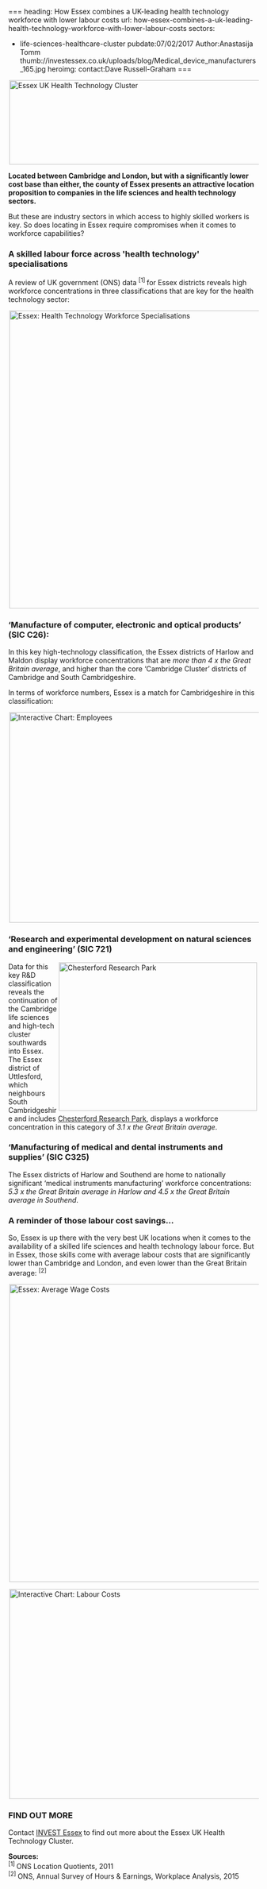 ===
heading: How Essex combines a UK-leading health technology workforce with lower labour costs
url: how-essex-combines-a-uk-leading-health-technology-workforce-with-lower-labour-costs
sectors:
  - life-sciences-healthcare-cluster 
pubdate:07/02/2017
Author:Anastasija Tomm
thumb://investessex.co.uk/uploads/blog/Medical_device_manufacturers_165.jpg
heroimg:
contact:Dave Russell-Graham
===
<p><img alt='Essex UK Health Technology Cluster' src='http://www.investessex.co.uk/uploads/about/imageedit_1_3094217944_600.png' style='width: 600px; height: 170px; margin-left: 2px; margin-right: 2px;'/></p><p><strong>Located between Cambridge and London, but with a significantly lower cost base than either, the county of Essex presents an attractive location proposition to companies in the life sciences and health technology sectors.</strong></p><p>But these are industry sectors in which access to highly skilled workers is key. So does locating in Essex require compromises when it comes to workforce capabilities?</p><h3>A skilled labour force across 'health technology' specialisations</h3><p>A review of UK government (ONS) data <sup>[1] </sup>for Essex districts reveals high workforce concentrations in three classifications that are key for the health technology sector:</p><p><img alt='Essex: Health Technology Workforce Specialisations' src='http://www.investessex.co.uk/uploads/about/HeT2_Workforce_Specialisatns.png' style='margin-left: 2px; margin-right: 2px; width: 600px;'/></p><h3>‘Manufacture of computer, electronic and optical products’ (SIC C26):</h3><p>In this key high-technology classification, the Essex districts of Harlow and Maldon display workforce concentrations that are <em>more than 4 x the Great Britain average</em>, and higher than the core ‘Cambridge Cluster’ districts of Cambridge and South Cambridgeshire.</p><p>In terms of workforce numbers, Essex is a match for Cambridgeshire in this classification:</p><p><img alt='Interactive Chart: Employees ' src='http://www.investessex.co.uk/uploads/about/IE_HeT_Workforce_Chart.png' style='width: 600px; height: 424px; margin-left: 2px; margin-right: 2px;'/></p><h3>‘Research and experimental development on natural sciences and engineering’ (SIC 721)</h3><p><img alt='Chesterford Research Park' src='http://www.investessex.co.uk/uploads/about/Chesterford_RP_1_400.jpg' style='width: 400px; height: 299px; margin-left: 2px; margin-right: 2px; float: right;'/>Data for this key R&amp;D classification reveals the continuation of the Cambridge life sciences and high-tech cluster southwards into Essex. The Essex district of Uttlesford, which neighbours South Cambridgeshire and includes <a href='http://investessex.co.uk/studies/place-studies/chesterford-research-park' target='_blank'>Chesterford Research Park</a>, displays a workforce concentration in this category of <em>3.1 x the Great Britain average</em>.</p><h3>‘Manufacturing of medical and dental instruments and supplies’ (SIC C325)</h3><p>The Essex districts of Harlow and Southend are home to nationally significant ‘medical instruments manufacturing’ workforce concentrations: <em>5.3 x the Great Britain average in Harlow and 4.5 x the Great Britain average in Southend</em>.</p><h3>A reminder of those labour cost savings…</h3><p>So, Essex is up there with the very best UK locations when it comes to the availability of a skilled life sciences and health technology labour force. But in Essex, those skills come with average labour costs that are significantly lower than Cambridge and London, and even lower than the Great Britain average: <sup>[2]</sup></p><p><img alt='Essex: Average Wage Costs' src='http://www.investessex.co.uk/uploads/about/HT2_Wage_Costs.png' style='width: 600px; margin-left: 2px; margin-right: 2px;'/></p><p><img alt='Interactive Chart: Labour Costs' src='http://www.investessex.co.uk/uploads/about/IE_HeT_Pay_Chart.png' style='width: 600px; height: 423px; margin-left: 2px; margin-right: 2px;'/></p><h3>FIND OUT MORE</h3><p>Contact <a href='../index.html' target='_blank'>INVEST Essex</a><strong> </strong>to find out more about the Essex UK Health Technology Cluster.</p><p><strong>Sources:</strong><br/><sup>[1] </sup>ONS Location Quotients, 2011<br/><sup>[2] </sup>ONS, Annual Survey of Hours &amp; Earnings, Workplace Analysis, 2015</p>